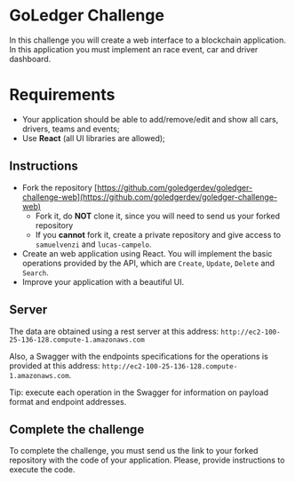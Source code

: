 # GoLedger Challenge

In this challenge you will create a web interface to a blockchain application. In this application you must implement an race event, car and driver dashboard.

# Requirements

- Your application should be able to add/remove/edit and show all cars, drivers, teams and events;
- Use **React** (all UI libraries are allowed);

## Instructions

- Fork the repository [https://github.com/goledgerdev/goledger-challenge-web](https://github.com/goledgerdev/goledger-challenge-web)
    - Fork it, do **NOT** clone it, since you will need to send us your forked repository
    - If you **cannot** fork it, create a private repository and give access to `samuelvenzi` and `lucas-campelo`.
- Create an web application using React. You will implement the basic operations provided by the API, which are `Create`, `Update`, `Delete` and `Search`.
- Improve your application with a beautiful UI.

## Server

The data are obtained using a rest server at this address: `http://ec2-100-25-136-128.compute-1.amazonaws.com`

Also, a Swagger with the endpoints specifications for the operations is provided at this address: `http://ec2-100-25-136-128.compute-1.amazonaws.com`.

Tip: execute each operation in the Swagger for information on payload format and endpoint addresses.

## Complete the challenge

To complete the challenge, you must send us the link to your forked repository with the code of your application. Please, provide instructions to execute the code.
